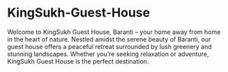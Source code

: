# KingSukh-Guest-House
Welcome to KingSukh Guest House, Baranti – your home away from home in the heart of nature. Nestled amidst the serene beauty of Baranti, our guest house offers a peaceful retreat surrounded by lush greenery and stunning landscapes. Whether you’re seeking relaxation or adventure, KingSukh Guest House is the perfect destination. 
